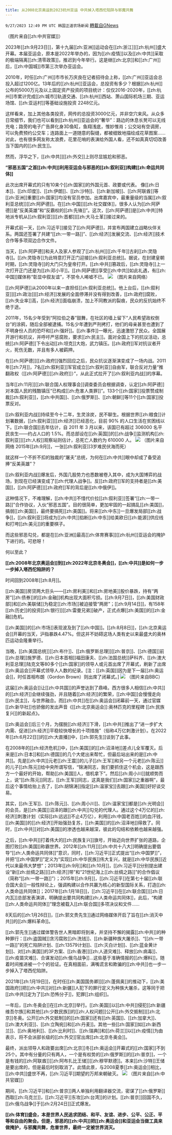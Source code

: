 ```yaml
---
title: 从2008北京奥运到2023杭州亚运 中共掉入塔西佗陷阱与邪魔共舞
---
```

`9/27/2023 12:49 PM UTC 韩国正道农场新闻` [轉載自GNews](https://gnews.org/articles/1747303)

 （图片来自[[zh:中共官媒]]）

2023年[[zh:9月23日]]，第十九届[[zh:亚洲]]运动会在[[zh:浙江]][[zh:杭州]]盛大开幕。本届亚运会，原本是2022年举办的，因为[[zh:疫情]]以及[[zh:中共]]采取的极端隔离[[zh:清零政策]]，推迟到今年举行。这是继[[zh:北京]]和[[zh:广州]]后，[[zh:中国城]]市第三次举办亚运会。

2010年，时任[[zh:广州]]市市长万庆良在记者招待会上称，[[zh:广州]]亚运会总投入超过1200亿。13年后的[[zh:杭州]]亚运会，总投资有多少？根据[[zh:杭州]]公布的5000万元及以上固定资产投资的项目统计：仅仅2016-2020年，[[zh:杭州]]市累计完成[[zh:城市]]轨道交通、[[zh:杭州]]西站、萧山国际机场三期、亚运场馆、[[zh:亚运村]]等基础设施投资 2248亿元。

这样看来，加上其他各类投资，网传的总投资3000亿元，并非空穴来风。从众多日常细节，我们也可以看到[[zh:杭州]]亚运会的“奢华”：路边的休息长凳可以无线充电；路旁的电子广告屏化身3D鱼缸，鱼翔浅底，惟妙惟肖；公交站有空调房，可以免费预约公交车；连路面上一道随意的裂缝，都被细致地描绘成花草图案......对此，也有很多网友称太浪费，花里花哨的表演给外国人看，还不如真真切切改善当下国内的[[zh:民生]]。

然而，浮华之下，[[zh:中共]][[zh:外交]]上则尽显尴尬和邪恶。

**“邪恶五国”之首[[zh:中共]]利用亚运会与邪恶的[[zh:叙利亚]]构建[[zh:命运共同体]]**

此次出席开幕式的只有10来个[[zh:国家]]的外国元首、政要或代表。 像[[zh:日本]]、[[zh:印度]]、[[zh:伊朗]]、[[zh:沙特]]、[[zh:新加坡]]、[[zh:阿联酋]]等[[zh:亚洲]]重要[[zh:国家]]均没有官员参加。出席嘉宾中，最重量级的当属[[zh:叙利亚总统]][[zh:阿萨德]]。在[[zh:中国]][[zh:社交媒体]]，很多人认为[[zh:阿萨德]]是“反美英雄”和“反霸权的[[zh:先锋]]”。这次，[[zh:阿萨德]]是[[zh:中共]]特地派专机从[[zh:叙利亚]][[zh:首都]][[zh:大马士革]]接过来的。

开幕式前一天，[[zh:习近平]]接见了[[zh:阿萨德]]，并宣布两国建立战略伙伴关系。两国还签署了共建“[[zh:一带一路]]”、[[zh:经济]]发展交流、[[zh:经济]]技术合作等多项双边合作文件。

当天，[[zh:阿萨德]]和夫人及家人参观了[[zh:杭州]][[zh:千年]]古刹[[zh:灵隐寺]]。[[zh:灵隐寺]]为此特意打开正门迎接[[zh:叙利亚总统]]。据说，在封建皇朝时期，[[zh:灵隐寺]]的大门只为皇帝打开。[[zh:中共]]篡政后，[[zh:灵隐寺]]上一次打开正门还是为[[zh:邓小平]]。[[zh:阿萨德]]享受[[zh:中共]]如此礼遇，有[[zh:中国]]媒体称“彰显中叙友谊”，不禁令人唏嘘不已。
![](https://i.imgur.com/XL0Cucp.jpg)
（图片来自网络）

[[zh:阿萨德]]从2000年以来一直担任[[zh:叙利亚总统]]。他上台后，[[zh:叙利亚]][[zh:政治]][[zh:经济]]发展的全面停滞并没有得到改善，[[zh:政府]]腐败，[[zh:失业率]]高，[[zh:经济]]面临崩溃，加上不同教派的裂痕，民众的反抗始终不绝于途。

2011年，15名少年受到“阿拉伯之春”鼓舞，在社区的墙上留下“人民希望政权倒台”的涂鸦，随后全部被逮捕。15名少年遭到严刑拷打，他们的母亲甚至也遭到了不明身份人员的恐吓和[[zh:强奸]]。[[zh:事件]]一曝光，迅速激怒了民众。全国展开游行和抗议，并呼吁严惩腐败，要求[[zh:民主]]。面对全国上下的抗议活动，总统[[zh:阿萨德]]下令出动[[zh:坦克]]大炮，武力镇压。[[zh:政府]]军对抗议者开火，死伤无数，并且有多人被羁押。

在[[zh:阿萨德]][[zh:政府]]强烈回应之后，民众抗议逐渐演变成了一场内战。2011年[[zh:7月]]，7名[[zh:叙利亚]]军官成立[[zh:叙利亚]]自由军，联合反对力量“推翻政权（[[zh:阿萨德]][[zh:政府]]）”，从此正式拉开了[[zh:叙利亚内战]]的序幕。

当年[[zh:11月]][[zh:联合国人权理事会]]调查委员会根据调查，认定[[zh:阿萨德]]对本国人民的残酷镇压“已构成[[zh:危害人类罪]]”。133个[[zh:国家]]投票赞成制裁[[zh:叙利亚]]，[[zh:中共国]]、[[zh:俄罗斯]]、[[zh:朝鲜]]等11个[[zh:国家]]投票反对。

[[zh:叙利亚内战]]持续至今十二年，生灵涂炭，民不聊生。根据世界[[zh:粮食]]计划署数据，[[zh:叙利亚]][[zh:经济]]已经恶化，目前 90% 的人口生活在贫困线以下。[[zh:联合国]]去年估计，自 2011 年 3 月以来，该国已有超过 306000 名平民丧生——约占人口的 1.5%。而总部设在[[zh:英国]]的[[zh:战争]]监测机构[[zh:叙利亚]][[zh:人权]]观察站则估计，总死亡人数约为 610000 人。
![](https://i.imgur.com/vgKg0of.jpg)
（图片来自网络 2015年[[zh:9月]]，一张[[zh:叙利亚]]3岁难民伏海而死）

就这样一个不折不扣的独裁的“屠夫”总统，为何在[[zh:中共]]眼中却成了备受追捧“反美英雄”？

[[zh:叙利亚内战]]爆发后，外国几股势力也悉数被卷入其中，成为大国博弈的战场，到现在已经演变成了[[zh:代理人战争]]。反[[zh:政府]]军的支持者是[[zh:美国]]，[[zh:阿萨德]][[zh:政府]]军的背后是[[zh:中俄伊]]。

这种情况下，不难理解，[[zh:中共]]不惜代价拉[[zh:叙利亚]]签署“[[zh:一带一路]]”合作协议，入伙“邪恶五国”。目的很简单，更加牢固的一起搞乱[[zh:美国]]，搞弱[[zh:美国]]，最终要搞死[[zh:美国]]。将来[[zh:中东]]一旦爆发局部[[zh:战争]]，[[zh:叙利亚]]将成为[[zh:中共]]掐断[[zh:中东]]给美欧日[[zh:能源]]供应线和打垮[[zh:美元]]的重要棋子。

而这些邪恶勾兑，都是在[[zh:亚洲]]最高[[zh:体育赛事]][[zh:杭州]]亚运会的掩护下进行的。可悲呀！

何以至此？

**[[zh:2008年北京奥运会]]到[[zh:2022年北京冬奥会]]，[[zh:中共]]是如何一步一步掉入塔西佗陷阱的？**

时间回到2008年[[zh:8月]]。

[[zh:美国]]房贷两大巨头——[[zh:房利美]]和[[zh:房地美]]股价暴跌，持有“两房”[[zh:债券]]的[[zh:金融]]机构出现大面积亏损。[[zh:9月7日]]，[[zh:美国财政部]]和[[zh:美联储]]为稳定[[zh:市场]]被迫接管“两房”；[[zh:9月14日]]，有158年[[zh:历史]]的投资[[zh:银行]][[zh:雷曼兄弟]]破产，正式点爆[[zh:美国]]的[[zh:金融]]危机。

[[zh:美国]]的[[zh:市场]]表现波及到了[[zh:中国]]。[[zh:8月8日]]，[[zh:北京奥运会]]开幕的当天，沪指暴跌4.47%。但这并不妨碍这场人类有史以来最盛大的奥林匹运动会隆重举行。

当晚，[[zh:美国总统]][[zh:布什]]、[[zh:俄罗斯总理]][[zh:普京]]、[[zh:德国]]前[[zh:总理]]施罗德、[[zh:日本首相]]福田康夫、[[zh:法国总统]]萨科齐、[[zh:澳大利亚总理]]陆克文等80多个[[zh:国家]]的领导人或元首出席了开幕式，刷新了出席[[zh:奥运会]]开幕式领导人人数的纪录。\[注：[[zh:英国]]因为是下一届[[zh:奥运会]]，时任首相布朗（Gordon Brown）则出席了闭幕式。\]
![](https://i.imgur.com/iaYzzVu.jpg)
（图片来自BBC）

这届[[zh:奥运会]]让[[zh:中共国]]的声誉达到了鼎峰。西方很多人相信[[zh:中共]]的[[zh:经济]]会继续强劲，并且随着[[zh:经济]]的繁荣，[[zh:中国]]会慢慢走向[[zh:民主]]，与世界融合。而[[zh:中共]]在[[zh:奥运会]]闭幕前一天，通过官媒[[zh:新华社]]也骄傲的发出声音《[[zh:北京奥运会]]:奥林匹克的里程碑 [[zh:民族复兴]]的新起点》。

[[zh:奥运会]]后三个月，为摆脱[[zh:经济]]下滑，[[zh:中共]]推出了“进一步扩大内需、促进[[zh:经济]]平稳较快增长的十项措施”（俗称4万亿刺激计划）。在2022年[[zh:6月22日]]的[[zh:大直播]]中，[[zh:郭先生]]谈到了此事。

在2008年的[[zh:经济危机]]中，[[zh:美国]]的[[zh:沼泽地]]差点儿全军覆灭。后来是[[zh:日本]]和[[zh:德国]]的几个大佬出来帮忙，但最后站出来的是[[zh:中共]]。先是[[zh:中共]]元老[[zh:王震]]的儿子[[zh:王军]]和另一个元老[[zh:陈云]]的儿子[[zh:陈元]]给中央所谓写信，“锦涛同志，我们要抓住这个机会，这是跟西方一个最好的开始，帮助[[zh:美国]]人，借机拿下”。然后[[zh:周小川]]就顺势而上，说“[[zh:陈元]]同志，[[zh:王军]]同志，这真是我们[[zh:国家]]之重器啊”，最后这个事情给抬上去了，[[zh:胡锦涛]]指定[[zh:温家宝]]去跟[[zh:美国]]好好谈交易。

其实，[[zh:王军]]、[[zh:陈元]]、[[zh:周小川]]、[[zh:温家宝]]都是[[zh:光明会]]的会员，是[[zh:美国]]沼泽的跟[[zh:中共]]勾兑的代理人。通过这个4万亿的[[zh:经济]]刺激计划（实际[[zh:远远]]不止4万亿），利用[[zh:中国老百姓]]的血汗钱，[[zh:美国]]的[[zh:经济]]开始强劲复苏，[[zh:美国]]的[[zh:沼泽地]]得救了。同时，[[zh:中共]]对[[zh:美国]]的渗透也越来越深，彼此的勾结和依赖也越来越强。

之后，[[zh:中共]]打着伟大的[[zh:民族复兴]]旗号，开始迈向世界扩张的道路，企图打败[[zh:美国]]称霸世界。2012年[[zh:11月]][[zh:中共十八大]]明确提出要倡导“[[zh:人类命运共同体]]”意识，同时，[[zh:习近平]]正式提出“[[zh:中国梦]]”，并把“[[zh:中国梦]]”定义为“实现[[zh:中华民族]]伟大复兴，就是[[zh:中华民族]]近代以来最伟大梦想”；2013年[[zh:9月]]和[[zh:10月]]，[[zh:习近平]]分别提出建设“新[[zh:丝绸之路]][[zh:经济]]带”和“21世纪海上[[zh:丝绸之路]]”的合作倡议 （简称“[[zh:一带一路]]”）；2015年[[zh:9月]]，[[zh:习近平]]在第七十届[[zh:联合国大会]]一般性辩论上，强调构建以合作共赢为核心的新型国际关系，打造[[zh:人类命运共同体]]；2017年[[zh:1月18日]]，[[zh:习近平]]在[[zh:联合国]][[zh:日内瓦]]总部发表演讲，明确提出要共同构建[[zh:人类命运共同体]]，此后，“构建[[zh:人类命运共同体]]”理念被载入[[zh:联合国]]多项决议和文件......

8天后的[[zh:1月26日]]，[[zh:郭文贵先生]]通过网络媒体开启了旨在[[zh:消灭中共]]的[[zh:爆料革命]]。

[[zh:郭先生]]通过媒体警告世人黑暗即将到来，并坚持不懈的揭露[[zh:中共]]的种种罪行：[[zh:盗国贼]]贪污腐败[[zh:洗钱]]、[[zh:新疆种族大屠杀]]、“[[zh:一带一路]]”的死亡陷阱计划、[[zh:13579计划]]、[[zh:灭白计划]]、[[zh:蓝金黄计划]]、对[[zh:美国]]的3F方案、[[zh:香港]][[zh:人道灾难]]、释放[[zh:病毒]]、[[zh:疫苗灾难]]、合谋发动[[zh:俄乌战争]]...这些基于准确情报的[[zh:爆料]]，随着时间推进被一个个的验证。在真相面前，满嘴谎言和欺骗的[[zh:中共]]也一步一步掉入了塔西佗陷阱。

2021年[[zh:1月19日]]，在时任[[zh:美国国务卿]][[zh:蓬佩奥]]的推动下，[[zh:美国政府]]把[[zh:中共]]对[[zh:新疆]]人犯下的罪行定义为种族大屠杀，这等同于把[[zh:中共]]定为了[[zh:恐怖分子]]，犯罪[[zh:组织]]。

一年后，[[zh:冬奥会]]在[[zh:北京]]举行。[[zh:美国]]以[[zh:中共]]侵犯[[zh:新疆维吾尔族]]和其他[[zh:少数民族]]的[[zh:人权问题]]公开[[zh:外交抵制]][[zh:北京]]冬奥。公开[[zh:外交抵制]]的[[zh:国家]]还有[[zh:英国]]、[[zh:加拿大]]、[[zh:澳大利亚]]、[[zh:立陶宛]]和[[zh:丹麦]]。其他一些[[zh:国家]]如[[zh:新西兰]]、[[zh:奥地利]]、[[zh:比利时]]、[[zh:瑞典]]和[[zh:荷兰]]以[[zh:疫情]]为由表示，将不会派部长级的[[zh:外交]]官出席[[zh:北京冬奥会]]。

最终，派出领导人和政要出席[[zh:北京]]冬[[zh:奥运会]]开幕式的[[zh:国家]]不到25个。其中有分量的只有两人，一个是有权势的[[zh:俄罗斯]]的[[zh:普京]]，一个是有钱的[[zh:阿联酋]][[zh:阿布扎比王储]][[zh:穆罕默德]]。本来[[zh:沙特]]王储是要出席的，但是最后时刻取消了。此情此景，与2008夏季[[zh:奥运会]]相比，[[zh:中共]]盛世不再，[[zh:习近平]]期望的万邦来朝破灭。
![](https://i.imgur.com/WRU3Hre.jpg)
（图片来自[[zh:中共官媒]]）

期间，[[zh:习近平]]和[[zh:普京]]两人单独利用翻译器交流，密谋了[[zh:俄罗斯]]西取[[zh:乌克兰]]，[[zh:习近平]]东攻[[zh:台湾]]的计划。[[zh:普京]]回国不久，[[zh:俄乌战争]]于[[zh:2月24日]]正式爆发。

**[[zh:体育]]盛会，本是世界人民追求团结、和平、友谊、进步、****公平、公正、平等****和****自由****的聚会。但是，邪恶的[[zh:中共]]把[[zh:奥运会]]和亚运会当做工具来做掩护，与邪魔共舞，危害世界，最终一定被世界消灭。**
